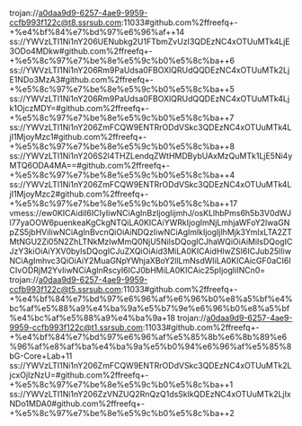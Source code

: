trojan://a0daa9d9-6257-4ae9-9959-ccfb993f122c@t8.ssrsub.com:11033#github.com%2ffreefq+-+%e4%bf%84%e7%bd%97%e6%96%af++14
ss://YWVzLTI1Ni1nY206UENubkg2U1FTbmZvUzI3QDEzNC4xOTUuMTk4LjE3ODo4MDkw#github.com%2ffreefq+-+%e5%8c%97%e7%be%8e%e5%9c%b0%e5%8c%ba++6
ss://YWVzLTI1Ni1nY206Rm9PaUdsa0FBOXlQRUdQQDEzNC4xOTUuMTk2LjE1NDo3MzA3#github.com%2ffreefq+-+%e5%8c%97%e7%be%8e%e5%9c%b0%e5%8c%ba++5
ss://YWVzLTI1Ni1nY206Rm9PaUdsa0FBOXlQRUdQQDEzNC4xOTUuMTk4Ljk1OjczMDY=#github.com%2ffreefq+-+%e5%8c%97%e7%be%8e%e5%9c%b0%e5%8c%ba++7
ss://YWVzLTI1Ni1nY206ZmFCQW9ENTRrODdVSkc3QDEzNC4xOTUuMTk4LjI1MjoyMzc1#github.com%2ffreefq+-+%e5%8c%97%e7%be%8e%e5%9c%b0%e5%8c%ba++8
ss://YWVzLTI1Ni1nY206S2l4THZLendqZWtHMDBybUAxMzQuMTk1LjE5Ni4yMTQ6ODA4MA==#github.com%2ffreefq+-+%e5%8c%97%e7%be%8e%e5%9c%b0%e5%8c%ba++4
ss://YWVzLTI1Ni1nY206ZmFCQW9ENTRrODdVSkc3QDEzNC4xOTUuMTk4LjI1MjoyMzc2#github.com%2ffreefq+-+%e5%8c%97%e7%be%8e%e5%9c%b0%e5%8c%ba++17
vmess://ew0KICAidiI6ICIyIiwNCiAgInBzIjogIijmhJ/osKLlhbPms6h5b3V0dWJl77yaOOW6puenkeaKgCkgNTQiLA0KICAiYWRkIjogImNjLmhjaWFoY2lwaGNpZS5jbHViIiwNCiAgInBvcnQiOiAiNDQzIiwNCiAgImlkIjogIjlhMjk3YmIxLTA2ZTMtNGU2Zi05N2ZhLTNkMzIwMmQ0NjU5NiIsDQogICJhaWQiOiAiMiIsDQogICJzY3kiOiAiYXV0byIsDQogICJuZXQiOiAid3MiLA0KICAidHlwZSI6ICJub25lIiwNCiAgImhvc3QiOiAiY2MuaGNpYWhjaXBoY2llLmNsdWIiLA0KICAicGF0aCI6ICIvODRjM2YvIiwNCiAgInRscyI6ICJ0bHMiLA0KICAic25pIjogIiINCn0=
trojan://a0daa9d9-6257-4ae9-9959-ccfb993f122c@t5.ssrsub.com:11033#github.com%2ffreefq+-+%e4%bf%84%e7%bd%97%e6%96%af%e6%96%b0%e8%a5%bf%e4%bc%af%e5%88%a9%e4%ba%9a%e5%b7%9e%e6%96%b0%e8%a5%bf%e4%bc%af%e5%88%a9%e4%ba%9a+18
trojan://a0daa9d9-6257-4ae9-9959-ccfb993f122c@t1.ssrsub.com:11033#github.com%2ffreefq+-+%e4%bf%84%e7%bd%97%e6%96%af%e5%85%8b%e6%8b%89%e6%96%af%e8%af%ba%e4%ba%9a%e5%b0%94%e6%96%af%e5%85%8bG-Core+Lab+11
ss://YWVzLTI1Ni1nY206ZmFCQW9ENTRrODdVSkc3QDEzNC4xOTUuMTk2LjcxOjIzNzU=#github.com%2ffreefq+-+%e5%8c%97%e7%be%8e%e5%9c%b0%e5%8c%ba++1
ss://YWVzLTI1Ni1nY206ZzVNZUQ2RnQzQ1dsSklkQDEzNC4xOTUuMTk2LjIxNDo1MDA0#github.com%2ffreefq+-+%e5%8c%97%e7%be%8e%e5%9c%b0%e5%8c%ba++2
